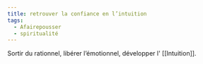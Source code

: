 ```yaml
---
title: retrouver la confiance en l’intuition
tags:
  - Afairepousser
  - spiritualité
---
```


Sortir du rationnel, libérer l’émotionnel, développer l' [[Intuition]].